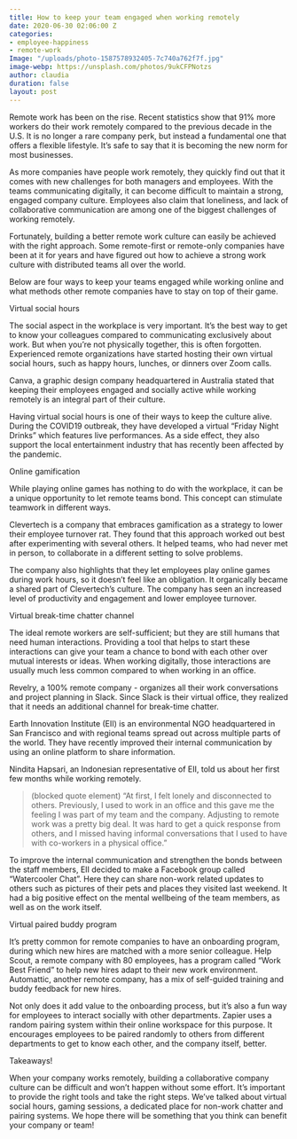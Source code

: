 ```yaml
---
title: How to keep your team engaged when working remotely
date: 2020-06-30 02:06:00 Z
categories:
- employee-happiness
- remote-work
Image: "/uploads/photo-1587578932405-7c740a762f7f.jpg"
image-webp: https://unsplash.com/photos/9ukCFPNotzs
author: claudia
duration: false
layout: post
---
```


Remote work has been on the rise. Recent statistics show that 91% more workers do their work remotely compared to the previous decade in the U.S. It is no longer a rare company perk, but instead a fundamental one that offers a flexible lifestyle. It’s safe to say that it is becoming the new norm for most businesses.

<!--more-->

As more companies have people work remotely, they quickly find out that it comes with new challenges for both managers and employees. With the teams communicating digitally, it can become difficult to maintain a strong, engaged company culture. Employees also claim that loneliness, and lack of collaborative communication are among one of the biggest challenges of working remotely. 

Fortunately, building a better remote work culture can easily be achieved with the right approach. Some remote-first or remote-only companies have been at it for years and have figured out how to achieve a strong work culture with distributed teams all over the world.

Below are four ways to keep your teams engaged while working online and what methods other remote companies have to stay on top of their game. 


Virtual social hours 

The social aspect in the workplace is very important. It’s the best way to get to know your colleagues compared to communicating exclusively about work. But when you’re not physically together, this is often forgotten. Experienced remote organizations have started hosting their own virtual social hours, such as happy hours, lunches, or dinners over Zoom calls.

Canva, a graphic design company headquartered in Australia stated that keeping their employees engaged and socially active while working remotely is an integral part of their culture.

Having virtual social hours is one of their ways to keep the culture alive. During the COVID19 outbreak, they have developed a virtual “Friday Night Drinks” which features live performances. As a side effect, they also support the local entertainment industry that has recently been affected by the pandemic. 

Online gamification 

While playing online games has nothing to do with the workplace, it can be a unique opportunity to let  remote teams bond. This concept can stimulate teamwork in different ways.

Clevertech is a company that embraces gamification as a strategy to lower their employee turnover rat. They found that this approach worked out best after experimenting with several others. It helped teams, who had never met in person, to collaborate in a different setting to solve problems. 

The company also highlights that they let employees play online games during work hours, so it doesn’t feel like an obligation. It organically became a shared part of Clevertech’s culture. The company has seen an increased level of productivity and engagement and lower employee turnover.

Virtual break-time chatter channel 

The ideal remote workers are self-sufficient; but they are still humans that need human interactions. Providing a tool that helps to start these interactions can give your team a chance to bond with each other over mutual interests or ideas. When working digitally, those interactions are usually much less common compared to when working in an office. 

Revelry, a 100% remote company - organizes all their work conversations and project planning in Slack. Since Slack is their virtual office, they realized that it needs an additional channel for  break-time chatter.

Earth Innovation Institute (EII) is an environmental NGO headquartered in San Francisco and with regional teams spread out across multiple parts of the world. They have recently improved their internal communication by using an online platform to share information.


Nindita Hapsari, an Indonesian representative of EII, told us about her first few months while working remotely. 

> (blocked quote element) “At first, I felt lonely and disconnected to others. Previously, I used to work in an office and this gave me the feeling I was part of my team and the company. Adjusting to remote work was a pretty big deal. It was hard to get a quick response from others, and I missed having informal conversations that I used to have with co-workers in a physical office.”

To improve the internal communication and strengthen the bonds between the staff members, EII decided to make a Facebook group called “Watercooler Chat”. Here they can share non-work related updates to others such as pictures of their pets and places they visited last weekend. It had a big positive effect on the mental wellbeing of the team members, as well as on the work itself.

Virtual paired buddy program 

It’s pretty common for remote companies to have an onboarding program, during which new hires are matched with a more senior colleague. Help Scout, a remote company with 80 employees, has a program called “Work Best Friend” to help new hires adapt to their new work environment. Automattic, another remote company, has a mix of self-guided training and buddy feedback for new hires.

Not only does it add value to the onboarding process, but it’s also a fun way for employees to interact socially with other departments. Zapier uses a random pairing system within their online workspace for this purpose. It encourages employees to be paired randomly to others from different departments to get to know each other, and the company itself, better. 

Takeaways! 

When your company works remotely, building a collaborative company culture can be difficult and won’t happen without some effort. It’s important to provide the right tools and take the right steps. We’ve talked about virtual social hours, gaming sessions, a dedicated place for non-work chatter and pairing systems. We hope there will be something that you think can benefit your company or team!
